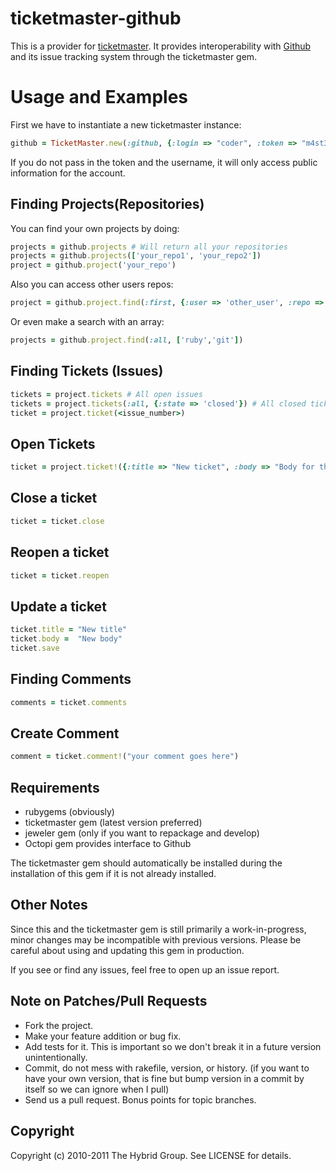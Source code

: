 # ticketmaster-github

This is a provider for [ticketmaster](http://ticketrb.com). It provides
interoperability with [Github](http://www.github.com/) and its issue tracking
system through the ticketmaster gem.

# Usage and Examples

First we have to instantiate a new ticketmaster instance:

```ruby
github = TicketMaster.new(:github, {:login => "coder", :token => "m4st3r!"})
```

If you do not pass in the token and the username, it will only access public
information for the account.

## Finding Projects(Repositories)

You can find your own projects by doing:

```ruby
projects = github.projects # Will return all your repositories
projects = github.projects(['your_repo1', 'your_repo2'])
project = github.project('your_repo')
```

Also you can access other users repos:
	
```ruby
project = github.project.find(:first, {:user => 'other_user', :repo => 'his_repo'})
```

Or even make a search with an array:

```ruby
projects = github.project.find(:all, ['ruby','git'])
```
	
## Finding Tickets (Issues)

```ruby
tickets = project.tickets # All open issues
tickets = project.tickets(:all, {:state => 'closed'}) # All closed tickets
ticket = project.ticket(<issue_number>)
```

## Open Tickets
    
```ruby
ticket = project.ticket!({:title => "New ticket", :body => "Body for the very new ticket"})
```

## Close a ticket
	
```ruby
ticket = ticket.close
```
	
## Reopen a ticket

```ruby
ticket = ticket.reopen
```
	
## Update a ticket
	
```ruby
ticket.title = "New title"
ticket.body =  "New body"
ticket.save
```

## Finding Comments
```ruby
comments = ticket.comments
```

## Create Comment

```ruby
comment = ticket.comment!("your comment goes here")
```

## Requirements

* rubygems (obviously)
* ticketmaster gem (latest version preferred)
* jeweler gem (only if you want to repackage and develop)
* Octopi gem provides interface to Github

The ticketmaster gem should automatically be installed during the installation
of this gem if it is not already installed.

## Other Notes

Since this and the ticketmaster gem is still primarily a work-in-progress,
minor changes may be incompatible with previous versions. Please be careful
about using and updating this gem in production.

If you see or find any issues, feel free to open up an issue report.


## Note on Patches/Pull Requests
 
* Fork the project.
* Make your feature addition or bug fix.
* Add tests for it. This is important so we don't break it in a
  future version unintentionally.
* Commit, do not mess with rakefile, version, or history.
  (if you want to have your own version, that is fine but bump version in a commit by itself so we can ignore when I pull)
* Send us a pull request. Bonus points for topic branches.

## Copyright

Copyright (c) 2010-2011 The Hybrid Group. See LICENSE for details.
